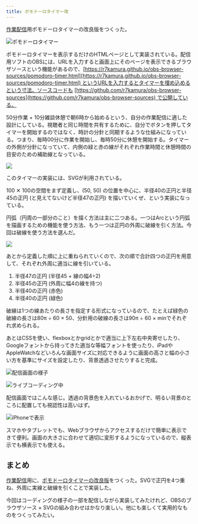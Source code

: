 ```yaml
---
title: ポモドーロタイマー改
---
```

[作業配信](https://www.youtube.com/c/r7kamura)用ポモドーロタイマーの改良版をつくった。

![](https://lh3.googleusercontent.com/uW2Od4D4EqHRDTsCCqrjQQiZYYokxYpG0mlO_Xzxl83edWTySIJaSBIrUw0heljVRj2lcZRMZhmAzEjL0s0RxfCeiYdGjqm9H34qm-O10N6PnfmkAqIt-PU31s5kPbXMMpcaI_AfrP6vg5umtIOl8v-UTkkEPCX6JzMoXK6mqKBe3Jhqhc60KsGjUxWdng "ポモドーロタイマー")

ポモドーロタイマーを表示するだけのHTMLページとして実装されている。配信用ソフトのOBSには、URLを入力すると画面上にそのページを表示できるブラウザソースという機能があるので、[https://r7kamura.github.io/obs-browser-sources/pomodoro-timer.html](https://r7kamura.github.io/obs-browser-sources/pomodoro-timer.html) というURLを入力するとタイマーを埋め込めるという寸法。ソースコードも [https://github.com/r7kamura/obs-browser-sources](https://github.com/r7kamura/obs-browser-sources) で公開している。

50分作業 + 10分雑談休憩で朝6時から始めるという、自分の作業配信に適した設計にしている。視聴者と同じ時間を共有するために、自分でボタンを押してタイマーを開始するのではなく、時計の分針と同期するような仕組みになっている。つまり、毎時00分に作業を開始し、毎時50分に休憩を開始する。タイマーの外側が分針になっていて、内側の緑と赤の線がそれぞれ作業時間と休憩時間の目安のための補助線となっている。

![](https://lh6.googleusercontent.com/O8NesvNsA-W1DfVwusLwjV_J6Nn4-D7_1jRnzO3K4TuHQMVggF8q5y9pGEAZja4OoCgv7kN-SK3JK5J9V1uoGKm9EgmijfC2m3SpAu_B-qr8m_U58LcIe_Sx_klpRB9jFizlRQdf0JqiSqRYTfutKB53f7FBh_7kGyJnff7jlp7PBD7J8KN8hMhalbIFOg)

このタイマーの実装には、SVGが利用されている。

100 ✕ 100の空間をまず定義し、(50, 50) の位置を中心に、半径40の正円と半径45の正円 (と見えてないけど半径47の正円) を描いていくぜ、という実装になっている。

円弧（円周の一部分のこと）を描く方法は主に二つある。一つはArcという円弧を描画するための機能を使う方法、もう一つは正円の外周に破線を引く方法。今回は破線を使う方法を選んだ。

![](https://lh6.googleusercontent.com/vzQ3z42LPtV0W6SGIkJ_rQRSKuqPUpz97LDOyp1y3dAPQd5jToUqTIi6EBAHmUVutAKZLVJvsbgU6piKDJW_fiOMSLGmLb2LD3Wy_99pOm09mCgrkvkRs88Awj8ZLSRkBgSSV-SeNMs0j4Zik7huVXX-MkYS3X_WhygO6q23OTpeY8jz_K2GAsccAO46vQ)

あとから定義した順に上に重ねられていくので、次の順で合計四つの正円を用意して、それぞれ外周に適当に線を引いている。

1.  半径47の正円 (半径45 + 線の幅4÷2)
2.  半径45の正円 (外周に幅4の線を持つ)
3.  半径40の正円 (赤色)
4.  半径40の正円 (緑色)

破線は1つの線あたりの長さを指定する形式になっているので、たとえば緑色の破線の長さは80π ÷ 60 × 50、分針用の破線の長さは90π ÷ 60 × minでそれぞれ求められる。

あとはCSSを使い、flexboxとかgridとかで適当に上下左右中央寄せしたり、Googleフォントから持ってきた適当な等幅フォントを使ったり、iPadやAppleWatchなどいろんな画面サイズに対応できるように画面の高さと幅の小さい方を基準にサイズを設定したり、背景透過させたりすると完成。

![](https://lh6.googleusercontent.com/3HPu64NY2FvNNcQ1bR-x1RtS1kOxOfjd2WNR2tv2ENx0CHMqDLv2nfZ09FSsU489VlD1boTymEWU4GOeIu5pCYqho2IFw-Nl4pEN20EEo22bRagzJZ5pVkaNtwasef-R4FSAYDB3eYlZxGKM5vI6j3Si52DDvG28_RYMidYac8cOqlzGBxVdUWpXGKXgRw "配信画面の様子")

![](https://lh3.googleusercontent.com/MRIfUEJl_z669-S6o7ybY1eLgoCvLoMmiEKwi-2dPppsHpOytIzvwICeEoYtppBRLxEJVbaYTScz33jz_rpaiDzfZ4QHpapYEXI1pp790tevEceYHKumqFxrbEMhS9Uml_1IfoyKTGaBPSIYO_3EFJbn7H1h0kf7s2TYvkDcPLiPVrEnKbW_hrhWzE8R9Q "ライブコーディング中")

配信画面ではこんな感じ。透過の背景色を入れているおかげで、明るい背景のところに配置しても視認性は高いはず。

![](https://lh5.googleusercontent.com/PqEFTdjszye1OIOBcUwsKHy3c9mfx4K1jUJddw22lfLBoyuRMYz3cPKxieqAQLCEhJcK1w4WpKaic7thdDAE6b2HYknewB1TtNtqQYcmm9tR4BpAcexNj5FlWSWUe9QH_EKqFmARyB9uRwDXjKyfTFj7oy2CsYvC5jS943lIF19OtbS-hN8_BKtP3x0xVQ "iPhoneで表示")

スマホやタブレットでも、Webブラウザからアクセスするだけで簡単に表示できて便利。画面の大きさに合わせて適切に変形するようになっているので、縦表示でも横表示でも使える。

まとめ
---

[作業配信](https://www.youtube.com/c/r7kamura)用に、[ポモドーロタイマーの改良版](https://github.com/r7kamura/obs-browser-sources)をつくった。SVGで正円を4つ重ね、外周に実線と破線を引くことで実装した。

今回はコーディングの様子の一部を配信しながら実装してみたけれど、OBSのブラウザソース × SVGの組み合わせはかなり楽しい。他にも楽しくて実用的なものをつくってみたい。
